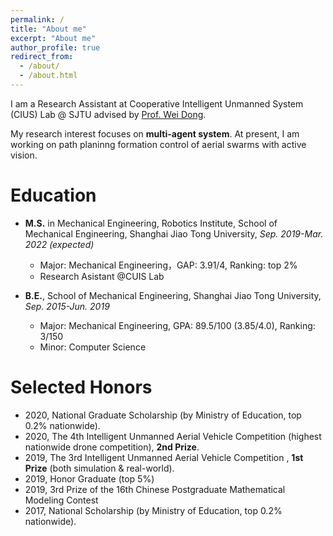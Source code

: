 ```yaml
---
permalink: /
title: "About me"
excerpt: "About me"
author_profile: true
redirect_from: 
  - /about/
  - /about.html
---
```


I am a Research Assistant at Cooperative Intelligent Unmanned System (CIUS) Lab @ SJTU advised by [Prof. Wei Dong](https://scholar.google.com/citations?user=hbaEVRMAAAAJ&hl=en).

My research interest focuses on **multi-agent system**. At present, I am working on path planinng formation control of aerial swarms with active vision. 

<!-- I am also adept at developing high-performance aerial platforms. -->


<!-- News and Updates
======
* **Jul. 2021**: New submission to **RA-L**! See [arXiv](https://arxiv.org/abs/2108.05505) and welcome any comments on it!
 -->

Education
======
* **M.S.** in Mechanical Engineering, Robotics Institute, School of Mechanical Engineering, Shanghai Jiao Tong University, *Sep. 2019-Mar. 2022 (expected)*
  * Major: Mechanical Engineering，GAP: 3.91/4, Ranking: top 2%
  * Research Asistant @CUIS Lab

* **B.E.**, School of Mechanical Engineering, Shanghai Jiao Tong University, *Sep. 2015-Jun. 2019*
  * Major: Mechanical Engineering, GPA: 89.5/100 (3.85/4.0), Ranking: 3/150
  * Minor: Computer Science

Selected Honors
======
* 2020, National Graduate Scholarship (by Ministry of Education, top 0.2% nationwide).
* 2020, The 4th Intelligent Unmanned Aerial Vehicle Competition (highest nationwide drone competition), **2nd Prize**.
* 2019, The 3rd Intelligent Unmanned Aerial Vehicle Competition , **1st Prize** (both simulation & real-world).
* 2019, Honor Graduate (top 5%)	
* 2019, 3rd Prize of the 16th Chinese Postgraduate Mathematical Modeling Contest
* 2017, National Scholarship (by Ministry of Education, top 0.2% nationwide).
